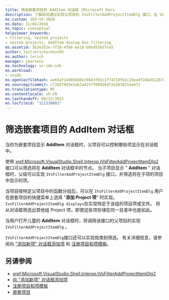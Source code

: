 ```yaml
---
title: 筛选嵌套项目的 AddItem 对话框 |Microsoft Docs
description: 了解如何通过实现父项目的 IVsFilterAddProjectItemDlg 接口，在 Visual Studio 中筛选嵌套项目的 AddItem 对话框。
ms.custom: SEO-VS-2020
ms.date: 11/04/2016
ms.topic: conceptual
helpviewer_keywords:
- filtering, nested projects
- nested projects, AddItem dialog box filtering
ms.assetid: 5b3e352e-7f18-4f66-be16-b0ad55637ce5
author: leslierichardson95
ms.author: lerich
manager: jmartens
ms.technology: vs-ide-sdk
ms.workload:
- vssdk
ms.openlocfilehash: aa65af14d05b60e78643f03c1f74719fb1c25eadf246451287ed04d58723e4f4
ms.sourcegitcommit: c72b2f603e1eb3a4157f00926df2e263831ea472
ms.translationtype: MT
ms.contentlocale: zh-CN
ms.lasthandoff: 08/12/2021
ms.locfileid: "121338002"
---
```

# <a name="filter-the-additem-dialog-box-for-nested-projects"></a>筛选嵌套项目的 AddItem 对话框
当你为嵌套项目显示 **AddItem** 对话框时，父项目可以控制哪些项显示在对话框中。

 使用 <xref:Microsoft.VisualStudio.Shell.Interop.IVsFilterAddProjectItemDlg2> 接口可以筛选将在 **AddItem** 对话框中的节点。 当子项目显示 " **AddItem** " 对话框时，父级可以实现 `IVsFilterAddProjectItemDlg` 接口，并筛选将在子项的项目中显示的项。

 当项目按特定父项目中的函数分组后，可以在 `IVsFilterAddProjectItemDlg` 用户在嵌套项目的快捷菜单上选择 "**添加 Project 项**" 时实现。 `IvsFilterAddProjectItemDlg displays`仅实现特定于该组的项目项或文件。 将从对话框筛选出其他组 Project 项，即使这些项存储在同一目录中也是如此。

 当用户打开儿童的 **AddItem** 对话框时，将调用该接口的父项目的实现 `IVsFilterAddProjectItemDlg` 。

 `IVsFilterAddProjectItemDlg`接口还可以实现按类别筛选。 有关详细信息，请参阅向 ["添加新项" 对话框添加项](../../extensibility/internals/adding-items-to-the-add-new-item-dialog-boxes.md) 和 [注册项目和项模板](../../extensibility/internals/registering-project-and-item-templates.md)。

## <a name="see-also"></a>另请参阅
- <xref:Microsoft.VisualStudio.Shell.Interop.IVsFilterAddProjectItemDlg2>
- [向 "添加新项" 对话框添加项](../../extensibility/internals/adding-items-to-the-add-new-item-dialog-boxes.md)
- [注册项目和项模板](../../extensibility/internals/registering-project-and-item-templates.md)
- [嵌套项目](../../extensibility/internals/nesting-projects.md)
